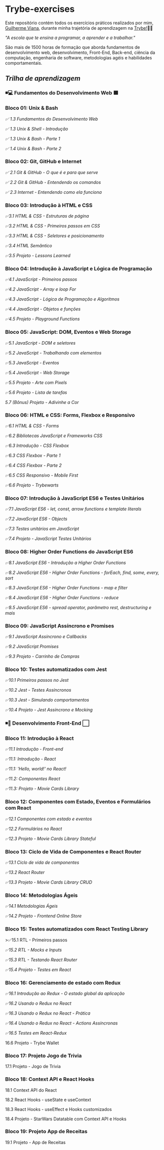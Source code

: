 # Trybe-exercises

<p> Este repositório contém todos os exercícios práticos realizados por mim, 
<a href="https://www.linkedin.com/in/guilherme-viana-097a7b210/">Guilherme Viana</a>, durante minha trajetória de aprendizagem na <a href="https://www.betrybe.com/">Trybe!</a>💚🚀</p>

<p><em>"A escola que te ensina a programar, a aprender e a trabalhar."</em></p>

<p>São mais de 1500 horas de formação que aborda fundamentos de desenvolvimento web, desenvolvimento, Front-End, Back-end, ciência da computação, engenharia de software, metodologias agéis e habilidades comportamentais.</p>

<h2> <em>Trilha de aprendizagem</em> </h2>

<h3> ◾️💻 Fundamentos do Desenvolvimento Web 🟩</h3>

<h3>Bloco 01: Unix & Bash</h3>
<p><em>✅ 1.3 Fundamentos do Desenvolvimento Web</em></p>
<p><em>✅ 1.3 Unix & Shell - Introdução</em></p>
<p><em>✅ 1.3 Unix & Bash - Parte 1</em></p>
<p><em>✅ 1.4 Unix & Bash - Parte 2</em></p>

<h3>Bloco 02: Git, GitHub e Internet</h3>
<p><em>✅ 2.1 Git & GitHub - O que é e para que serve</em></p>
<p><em>✅ 2.2 Git & GitHub - Entendendo os comandos</em></p>
<p><em>✅ 2.3 Internet - Entendendo como ela funciona</em></p>

<h3>Bloco 03: Introdução à HTML e CSS</h3>
<p><em>✅3.1 HTML & CSS - Estruturas de página</em></p> 
<p><em>✅3.2 HTML & CSS - Primeiros passos em CSS</em></p>
<p><em>✅3.3 HTML & CSS - Seletores e posicionamento</em></p>
<p><em>✅3.4 HTML Semântico</em></p>
<p><em>✅3.5 Projeto - Lessons Learned</em></p>

<h3>Bloco 04: Introdução à JavaScript e Lógica de Programação</h3>
<p><em>✅4.1 JavaScript - Primeiros passos</em></p>
<p><em>✅4.2 JavaScript - Array e loop For</em></p>
<p><em>✅4.3 JavaScript - Lógica de Programação e Algoritmos</em></p>
<p><em>✅4.4 JavaScript - Objetos e funções</em></p>
<p><em>✅4.5 Projeto - Playground Functions</em></p>

<h3>Bloco 05: JavaScript: DOM, Eventos e Web Storage</h3>
<p><em>✅5.1 JavaScript - DOM e seletores</em></p>
<p><em>✅5.2 JavaScript - Trabalhando com elementos</em></p>
<p><em>✅5.3 JavaScript - Eventos</em></p>
<p><em>✅5.4 JavaScript - Web Storage</em></p>
<p><em>✅5.5 Projeto - Arte com Pixels</em></p>
<p><em>✅5.6 Projeto - Lista de tarefas</em></p>
<p><em>5.7 (Bônus) Projeto - Adivinhe a Cor</em></p>

<h3>Bloco 06: HTML e CSS: Forms, Flexbox e Responsivo</h3>
<p><em>✅6.1 HTML & CSS - Forms</em></p>
<p><em>✅6.2 Bibliotecas JavaScript e Frameworks CSS</em></p>
<p><em>✅6.3 Introdução - CSS Flexbox</em></p>
<p><em>✅6.3 CSS Flexbox - Parte 1</em></p>
<p><em>✅6.4 CSS Flexbox - Parte 2</em></p>
<p><em>✅6.5 CSS Responsivo - Mobile First</em></p>
<p><em>✅6.6 Projeto - Trybewarts</em></p>

<h3>Bloco 07: Introdução à JavaScript ES6 e Testes Unitários</h3>
<p><em>✅7.1 JavaScript ES6 - let, const, arrow functions e template literals</em></p>
<p><em>✅7.2 JavaScript ES6 - Objects</em></p>
<p><em>✅7.3 Testes unitários em JavaScript</em></p>
<p><em>✅7.4 Projeto - JavaScript Testes Unitários</em></p>

<h3>Bloco 08: Higher Order Functions do JavaScript ES6</h3>
<p><em>✅8.1 JavaScript ES6 - Introdução a Higher Order Functions</em></p>
<p><em>✅8.2 JavaScript ES6 - Higher Order Functions - forEach, find, some, every, sort</em></p>
<p><em>✅8.3 JavaScript ES6 - Higher Order Functions - map e filter</em></p>
<p><em>✅8.4 JavaScript ES6 - Higher Order Functions - reduce</em></p>
<p><em>✅8.5 JavaScript ES6 - spread operator, parâmetro rest, destructuring e mais</em></p>

<h3>Bloco 09: JavaScript Assíncrono e Promises</h3>
<p><em>✅9.1 JavaScript Assíncrono e Callbacks</em></p>
<p><em>✅9.2 JavaScript Promises</em></p>
<p><em>✅9.3 Projeto - Carrinho de Compras</em></p>

<h3>Bloco 10: Testes automatizados com Jest</h3>
<p><em>✅10.1 Primeiros passos no Jest</em></p>
<p><em>✅10.2 Jest - Testes Assíncronos</em></p>
<p><em>✅10.3 Jest - Simulando comportamentos</em></p>
<p><em>✅10.4 Projeto - Jest Assíncrono e Mocking</em></p>

<h3> ◾️💎 Desenvolvimento Front-End ⬜️ </h3>

<h3>Bloco 11: Introdução à React</h3>
<p><em>✅11.1 Introdução - Front-end</em></p>
<p><em>✅11.1: Introdução - React</em></p>
<p><em>✅11.1: 'Hello, world!' no React!</em></p>
<p><em>✅11.2: Componentes React</em></p>
<p><em>✅11.3: Projeto - Movie Cards Library</em></p>

<h3>Bloco 12: Componentes com Estado, Eventos e Formulários com React</h3>
<p><em>✅12.1 Componentes com estado e eventos</em></p>
<p><em>✅12.2 Formulários no React</em></p>
<p><em>✅12.3 Projeto - Movie Cards Library Stateful</em></p>

<h3>Bloco 13: Ciclo de Vida de Componentes e React Router</h3>
<p><em>✅13.1 Ciclo de vida de componentes</em></p>
<p><em>✅13.2 React Router</em></p>
<p><em>✅13.3 Projeto - Movie Cards Library CRUD</em></p>

<h3>Bloco 14: Metodologias Ágeis</h3>
<p><em>✅14.1 Metodologias Ágeis</em></p>
<p><em>✅14.2 Projeto - Frontend Online Store</em></p>

<h3>Bloco 15: Testes automatizados com React Testing Library</h3>
<p<em>>✅15.1 RTL - Primeiros passos</em></p>
<p><em>✅15.2 RTL - Mocks e Inputs</em></p>
<p><em>✅15.3 RTL - Testando React Router</em></p>
<p><em>✅15.4 Projeto - Testes em React</em></p>

<h3>Bloco 16: Gerenciamento de estado com Redux</h3>
<p><em>✅16.1 Introdução ao Redux - O estado global da aplicação</em></p>
<p><em>✅16.2 Usando o Redux no React</em></p>
<p><em>✅16.3 Usando o Redux no React - Prática</em></p>
<p><em>✅16.4 Usando o Redux no React - Actions Assíncronas</em></p>
<p><em>✅16.5 Testes em React-Redux</em></p>
<p>16.6 Projeto - Trybe Wallet</p>

<h3>Bloco 17: Projeto Jogo de Trivia</h3>
<p>17.1 Projeto - Jogo de Trivia</p>

<h3>Bloco 18: Context API e React Hooks</h3>
<p>18.1 Context API do React</p>
<p>18.2 React Hooks - useState e useContext</p>
<p>18.3 React Hooks - useEffect e Hooks customizados</p>
<p>18.4 Projeto - StarWars Datatable com Context API e Hooks</p>

<h3>Bloco 19: Projeto App de Receitas</h3>
<p>19.1 Projeto - App de Receitas</p>
